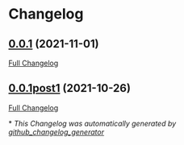# Changelog

## [0.0.1](https://github.com/NeonJarbas/ovos-core/tree/0.0.1) (2021-11-01)

[Full Changelog](https://github.com/NeonJarbas/ovos-core/compare/0.0.1post1...0.0.1)

## [0.0.1post1](https://github.com/NeonJarbas/ovos-core/tree/0.0.1post1) (2021-10-26)

[Full Changelog](https://github.com/NeonJarbas/ovos-core/compare/release/v20.8.1...0.0.1post1)



\* *This Changelog was automatically generated by [github_changelog_generator](https://github.com/github-changelog-generator/github-changelog-generator)*
